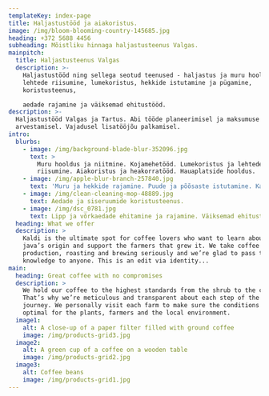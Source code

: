 ```yaml
---
templateKey: index-page
title: Haljastustööd ja aiakoristus.
image: /img/bloom-blooming-country-145685.jpg
heading: +372 5688 4456
subheading: Mõistliku hinnaga haljastusteenus Valgas.
mainpitch:
  title: Haljastusteenus Valgas
  description: >-
    Haljastustööd ning sellega seotud teenused - haljastus ja muru hooldus,
    lehtede riisumine, lumekoristus, hekkide istutamine ja pügamine,
    koristusteenus,

    aedade rajamine ja väiksemad ehitustööd.
description: >-
  Haljastustööd Valgas ja Tartus. Abi tööde planeerimisel ja maksumuse
  arvestamisel. Vajadusel lisatööjõu palkamisel.
intro:
  blurbs:
    - image: /img/background-blade-blur-352096.jpg
      text: >
        Muru hooldus ja niitmine. Kojamehetööd. Lumekoristus ja lehtede
        riisumine. Aiakoristus ja heakorratööd. Hauaplatside hooldus.
    - image: /img/apple-blur-branch-257840.jpg
      text: 'Muru ja hekkide rajamine. Puude ja põõsaste istutamine. Kaevamistööd. '
    - image: /img/clean-cleaning-mop-48889.jpg
      text: Aedade ja siseruumide koristusteenus.
    - image: /img/dsc_0781.jpg
      text: Lipp ja võrkaedade ehitamine ja rajamine. Väiksemad ehitustööd.
  heading: What we offer
  description: >
    Kaldi is the ultimate spot for coffee lovers who want to learn about their
    java’s origin and support the farmers that grew it. We take coffee
    production, roasting and brewing seriously and we’re glad to pass that
    knowledge to anyone. This is an edit via identity...
main:
  heading: Great coffee with no compromises
  description: >
    We hold our coffee to the highest standards from the shrub to the cup.
    That’s why we’re meticulous and transparent about each step of the coffee’s
    journey. We personally visit each farm to make sure the conditions are
    optimal for the plants, farmers and the local environment.
  image1:
    alt: A close-up of a paper filter filled with ground coffee
    image: /img/products-grid3.jpg
  image2:
    alt: A green cup of a coffee on a wooden table
    image: /img/products-grid2.jpg
  image3:
    alt: Coffee beans
    image: /img/products-grid1.jpg
---
```


